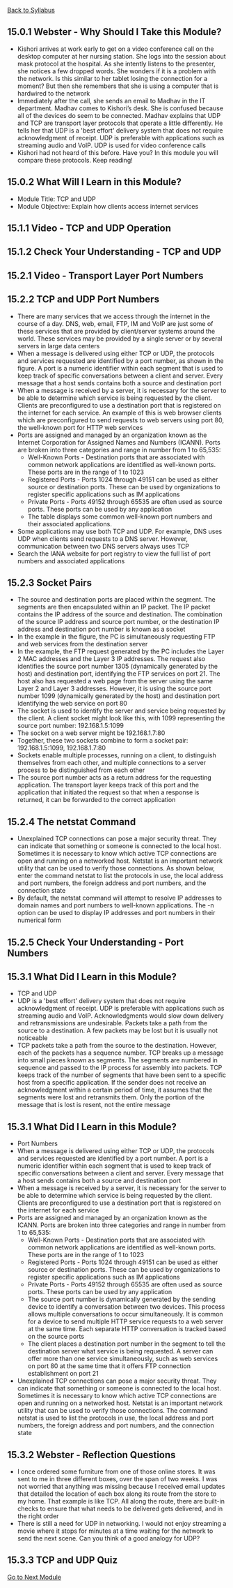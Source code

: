 [Back to Syllabus](./README.md#course-syllabus)

## 15.0.1 Webster - Why Should I Take this Module?

- Kishori arrives at work early to get on a video conference call on the desktop computer at her nursing station. She logs into the session about mask protocol at the hospital. As she intently listens to the presenter, she notices a few dropped words. She wonders if it is a problem with the network. Is this similar to her tablet losing the connection for a moment? But then she remembers that she is using a computer that is hardwired to the network
- Immediately after the call, she sends an email to Madhav in the IT department. Madhav comes to Kishori’s desk. She is confused because all of the devices do seem to be connected. Madhav explains that UDP and TCP are transport layer protocols that operate a little differently. He tells her that UDP is a 'best effort' delivery system that does not require acknowledgment of receipt. UDP is preferable with applications such as streaming audio and VoIP. UDP is used for video conference calls
- Kishori had not heard of this before. Have you? In this module you will compare these protocols. Keep reading!

## 15.0.2 What Will I Learn in this Module?

- Module Title: TCP and UDP
- Module Objective: Explain how clients access internet services

## 15.1.1 Video - TCP and UDP Operation

## 15.1.2 Check Your Understanding - TCP and UDP

## 15.2.1 Video - Transport Layer Port Numbers

## 15.2.2 TCP and UDP Port Numbers

- There are many services that we access through the internet in the course of a day. DNS, web, email, FTP, IM and VoIP are just some of these services that are provided by client/server systems around the world. These services may be provided by a single server or by several servers in large data centers
- When a message is delivered using either TCP or UDP, the protocols and services requested are identified by a port number, as shown in the figure. A port is a numeric identifier within each segment that is used to keep track of specific conversations between a client and server. Every message that a host sends contains both a source and destination port
- When a message is received by a server, it is necessary for the server to be able to determine which service is being requested by the client. Clients are preconfigured to use a destination port that is registered on the internet for each service. An example of this is web browser clients which are preconfigured to send requests to web servers using port 80, the well-known port for HTTP web services
- Ports are assigned and managed by an organization known as the Internet Corporation for Assigned Names and Numbers (ICANN). Ports are broken into three categories and range in number from 1 to 65,535:
    - Well-Known Ports - Destination ports that are associated with common network applications are identified as well-known ports. These ports are in the range of 1 to 1023
    - Registered Ports - Ports 1024 through 49151 can be used as either source or destination ports. These can be used by organizations to register specific applications such as IM applications
    - Private Ports - Ports 49152 through 65535 are often used as source ports. These ports can be used by any application
    - The table displays some common well-known port numbers and their associated applications.
- Some applications may use both TCP and UDP. For example, DNS uses UDP when clients send requests to a DNS server. However, communication between two DNS servers always uses TCP
- Search the IANA website for port registry to view the full list of port numbers and associated applications

## 15.2.3 Socket Pairs

- The source and destination ports are placed within the segment. The segments are then encapsulated within an IP packet. The IP packet contains the IP address of the source and destination. The combination of the source IP address and source port number, or the destination IP address and destination port number is known as a socket
- In the example in the figure, the PC is simultaneously requesting FTP and web services from the destination server
- In the example, the FTP request generated by the PC includes the Layer 2 MAC addresses and the Layer 3 IP addresses. The request also identifies the source port number 1305 (dynamically generated by the host) and destination port, identifying the FTP services on port 21. The host also has requested a web page from the server using the same Layer 2 and Layer 3 addresses. However, it is using the source port number 1099 (dynamically generated by the host) and destination port identifying the web service on port 80
- The socket is used to identify the server and service being requested by the client. A client socket might look like this, with 1099 representing the source port number: 192.168.1.5:1099
- The socket on a web server might be 192.168.1.7:80
- Together, these two sockets combine to form a socket pair: 192.168.1.5:1099, 192.168.1.7:80
- Sockets enable multiple processes, running on a client, to distinguish themselves from each other, and multiple connections to a server process to be distinguished from each other
- The source port number acts as a return address for the requesting application. The transport layer keeps track of this port and the application that initiated the request so that when a response is returned, it can be forwarded to the correct application

## 15.2.4 The netstat Command

- Unexplained TCP connections can pose a major security threat. They can indicate that something or someone is connected to the local host. Sometimes it is necessary to know which active TCP connections are open and running on a networked host. Netstat is an important network utility that can be used to verify those connections. As shown below, enter the command netstat to list the protocols in use, the local address and port numbers, the foreign address and port numbers, and the connection state
- By default, the netstat command will attempt to resolve IP addresses to domain names and port numbers to well-known applications. The -n option can be used to display IP addresses and port numbers in their numerical form

## 15.2.5 Check Your Understanding - Port Numbers

## 15.3.1 What Did I Learn in this Module?

- TCP and UDP
- UDP is a 'best effort' delivery system that does not require acknowledgment of receipt. UDP is preferable with applications such as streaming audio and VoIP. Acknowledgments would slow down delivery and retransmissions are undesirable. Packets take a path from the source to a destination. A few packets may be lost but it is usually not noticeable
- TCP packets take a path from the source to the destination. However, each of the packets has a sequence number. TCP breaks up a message into small pieces known as segments. The segments are numbered in sequence and passed to the IP process for assembly into packets. TCP keeps track of the number of segments that have been sent to a specific host from a specific application. If the sender does not receive an acknowledgment within a certain period of time, it assumes that the segments were lost and retransmits them. Only the portion of the message that is lost is resent, not the entire message

## 15.3.1 What Did I Learn in this Module?

- Port Numbers
- When a message is delivered using either TCP or UDP, the protocols and services requested are identified by a port number. A port is a numeric identifier within each segment that is used to keep track of specific conversations between a client and server. Every message that a host sends contains both a source and destination port
- When a message is received by a server, it is necessary for the server to be able to determine which service is being requested by the client. Clients are preconfigured to use a destination port that is registered on the internet for each service
- Ports are assigned and managed by an organization known as the ICANN. Ports are broken into three categories and range in number from 1 to 65,535:
    - Well-Known Ports - Destination ports that are associated with common network applications are identified as well-known ports. These ports are in the range of 1 to 1023
    - Registered Ports - Ports 1024 through 49151 can be used as either source or destination ports. These can be used by organizations to register specific applications such as IM applications
    - Private Ports - Ports 49152 through 65535 are often used as source ports. These ports can be used by any application
    - The source port number is dynamically generated by the sending device to identify a conversation between two devices. This process allows multiple conversations to occur simultaneously. It is common for a device to send multiple HTTP service requests to a web server at the same time. Each separate HTTP conversation is tracked based on the source ports
    - The client places a destination port number in the segment to tell the destination server what service is being requested. A server can offer more than one service simultaneously, such as web services on port 80 at the same time that it offers FTP connection establishment on port 21
- Unexplained TCP connections can pose a major security threat. They can indicate that something or someone is connected to the local host. Sometimes it is necessary to know which active TCP connections are open and running on a networked host. Netstat is an important network utility that can be used to verify those connections. The command netstat is used to list the protocols in use, the local address and port numbers, the foreign address and port numbers, and the connection state

## 15.3.2 Webster - Reflection Questions

- I once ordered some furniture from one of those online stores. It was sent to me in three different boxes, over the span of two weeks. I was not worried that anything was missing because I received email updates that detailed the location of each box along its route from the store to my home. That example is like TCP. All along the route, there are built-in checks to ensure that what needs to be delivered gets delivered, and in the right order
- There is still a need for UDP in networking. I would not enjoy streaming a movie where it stops for minutes at a time waiting for the network to send the next scene. Can you think of a good analogy for UDP?

## 15.3.3 TCP and UDP Quiz

[Go to Next Module](./16_Application_Layer_Services.md)
